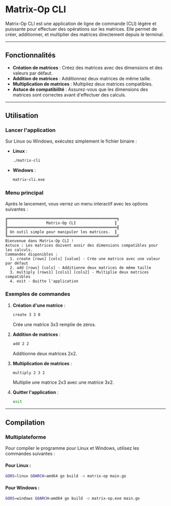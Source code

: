 # Matrix-Op CLI

Matrix-Op CLI est une application de ligne de commande (CLI) légère et puissante pour effectuer des opérations sur les matrices. Elle permet de créer, additionner, et multiplier des matrices directement depuis le terminal.

---

## Fonctionnalités

- **Création de matrices** : Créez des matrices avec des dimensions et des valeurs par défaut.
- **Addition de matrices** : Additionnez deux matrices de même taille.
- **Multiplication de matrices** : Multipliez deux matrices compatibles.
- **Astuce de compatibilité** : Assurez-vous que les dimensions des matrices sont correctes avant d'effectuer des calculs.

---

## Utilisation

### Lancer l'application

Sur Linux ou Windows, exécutez simplement le fichier binaire :

- **Linux** :
  ```bash
  ./matrix-cli
  ```

- **Windows** :
  ```cmd
  matrix-cli.exe
  ```

### Menu principal

Après le lancement, vous verrez un menu interactif avec les options suivantes :
```plaintext
╔════════════════════════════════════════════════╗
║                 Matrix-Op CLI                 ║
╠════════════════════════════════════════════════╣
║ Un outil simple pour manipuler les matrices.  ║
╚════════════════════════════════════════════════╝
Bienvenue dans Matrix-Op CLI !
Astuce : Les matrices doivent avoir des dimensions compatibles pour les calculs.
Commandes disponibles :
  1. create [rows] [cols] [value] - Crée une matrice avec une valeur par défaut
  2. add [rows] [cols] - Additionne deux matrices de même taille
  3. multiply [rows1] [cols1] [cols2] - Multiplie deux matrices compatibles
  4. exit - Quitte l'application
```

### Exemples de commandes

1. **Création d'une matrice** :
   ```bash
   create 3 3 0
   ```
   Crée une matrice 3x3 remplie de zéros.

2. **Addition de matrices** :
   ```bash
   add 2 2
   ```
   Additionne deux matrices 2x2.

3. **Multiplication de matrices** :
   ```bash
   multiply 2 3 2
   ```
   Multiplie une matrice 2x3 avec une matrice 3x2.

4. **Quitter l'application** :
   ```bash
   exit
   ```

---

## Compilation

### Multiplateforme

Pour compiler le programme pour Linux et Windows, utilisez les commandes suivantes :

#### Pour Linux :
```bash
GOOS=linux GOARCH=amd64 go build -o matrix-op main.go
```

#### Pour Windows :
```bash
GOOS=windows GOARCH=amd64 go build -o matrix-op.exe main.go
```


